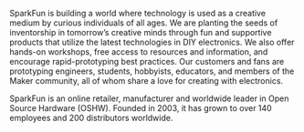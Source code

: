 SparkFun is building a world where technology is used as a creative medium by curious individuals of all ages. We are planting the seeds of inventorship in tomorrow’s creative minds through fun and supportive products that utilize the latest technologies in DIY electronics. We also offer hands-on workshops, free access to resources and information, and encourage rapid-prototyping best practices. Our customers and fans are prototyping engineers, students, hobbyists, educators, and members of the Maker community, all of whom share a love for creating with electronics.

SparkFun is an online retailer, manufacturer and worldwide leader in Open Source Hardware (OSHW). Founded in 2003, it has grown to over 140 employees and 200 distributors worldwide.